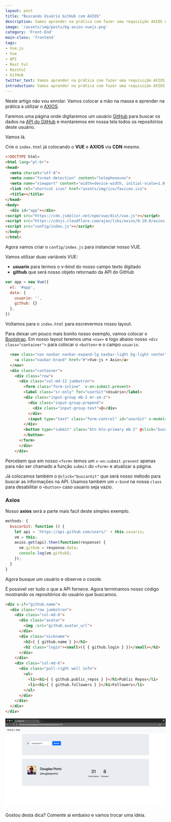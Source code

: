 ```yaml
---
layout: post
title: "Buscando Usuário GitHub com AXIOS"
description: Vamos aprender na prática com fazer uma requisição AXIOS na API do GitHub.
image: '/assets/img/posts/bg-axios-vuejs.png'
category: 'Front-End'
main-class: 'frontend'
tags:
- Vue.js
- Vue
- API
- Rest Ful
- RestFul
- GitHub
twitter_text: Vamos aprender na prática com fazer uma requisição AXIOS na API do GitHub.
introduction: Vamos aprender na prática com fazer uma requisição AXIOS na API do GitHub. 
---
```


Neste artigo não vou enrolar. Vamos colocar a mão na massa e aprender na prática a utilizar o [AXIOS](https://github.com/axios/axios).

Faremos uma página onde digitaremos um usuário [GitHub](https://github.com/) para buscar os dados na [API do GitHub](https://developer.github.com/v3/) e montaremos em nossa tela todos os repositórios deste usuário.

Vamos lá.

Crie o `index.html` já colocando o **VUE** e **AXIOS** via **CDN** mesmo.

```html
<!DOCTYPE html>
<html lang="pt-br">
<head>
  <meta charset="utf-8">
  <meta name="format-detection" content="telephone=no">
  <meta name="viewport" content="width=device-width, initial-scale=1.0, user-scalable=no">
  <link rel="shortcut icon" href="assets/img/ico/favicon.ico">  
  <title></title>
</head>
<body>
  <div id="app"></div>
<script src="https://cdn.jsdelivr.net/npm/vue/dist/vue.js"></script>
<script src="https://cdnjs.cloudflare.com/ajax/libs/axios/0.18.0/axios.js"></script>
<script src="config/index.js"></script>
</body>
</html>
```

Agora vamos criar o `config/index.js` para instanciar nosso VUE.

Vamos utilizar duas variáveis VUE:

 - **usuario** para termos o v-bind do nosso campo texto digitado
 - **github** que será nosso objeto retornado da API do GitHub

```javascript
var app = new Vue({
  el: '#app',
  data: {
    usuario: '',
    github: {}
  },
})  
```

Voltamos para o `index.html` para escrevermos nosso layout. 

Para deixar um pouco mais bonito nosso exemplo, vamos colocar o [Bootstrap](http://getbootstrap.com/).
Em nosso layout teremos uma `<nav>` e logo abaixo nosso `<div class="container">` para colocar o `<button>` e o campo `usuario`.

```html
  <nav class="nav navbar navbar-expand-lg navbar-light bg-light center">
    <a class="navbar-brand" href="#">Vue-js + Axio</a>
  </nav>
  <div class="container">
    <div class="row">      
      <div class="col-md-12 jumbotron">
        <form class="form-inline"  v-on:submit.prevent>
        <label class="sr-only" for="userGit">Usuário</label>
        <div class="input-group mb-2 mr-sm-2">
          <div class="input-group-prepend">
            <div class="input-group-text">@</div>
          </div>
          <input type="text" class="form-control" id="userGit" v-model='usuario' placeholder="Usuario">
        </div>
        <button type="submit" class="btn btn-primary mb-2" @click="buscarGit" :class="{'disabled':usuario.trim()==''}">Buscar
        </button>
      </form>
      </div>
    </div>
```

Percebem que em nosso `<form>` temos um `v-on:submit.prevent` apenas para não ser chamado a função `submit` do `<form>` e atualizar a página.

Já colocamos também o `@click="buscarGit"` que será nosso método para buscar as informações na API. Usamos também um `v-bind` na nossa `class` para desabilitar o `<button>` caso usuario seja vazio.

### Axios

Nosso **axios** será a parte mais facil deste simples exemplo. 

```javascript
methods: {
  buscarGit: function () {
    let api = 'https://api.github.com/users/' + this.usuario;
    vm = this;
    axios.get(api).then(function(response) {
      vm.github = response.data;
      console.log(vm.github);
    });
  }
}
```

Agora busque um usuário e observe o cosole.

É possível ver tudo o que a API fornece. Agora terminamos nosso código mostrando os repositórios do usuário que buscamos.

```html
<div v-if="github.name">
  <div class="row jumbotron">
    <div class="col-md-6">
      <div class="avatar">
        <img :src="github.avatar_url">
      </div>
      <div class="nickname">
        <h2>{ { github.name } }</h2>
        <h2 class="login"><small>({ { github.login } })</small></h2>
      </div>
    </div>
    <div class="col-md-6">
      <div class="pull-right well info">
        <ul>
          <li><h1>{ { github.public_repos } }</h1>Public Repos</li>
          <li><h1>{ { github.followers } }</h1>Followers</li>
        </ul>
      </div>
    </div>
  </div>
</div>
```

![Screen Axios+Vue.js](/assets/img/posts/screen-axios-vue.png)

Gostou desta dica? Comente ai embaixo e vamos trocar uma ideia.

